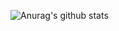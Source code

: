 ![Anurag's github stats](https://github-readme-stats.vercel.app/api?username=rizkikurniaa&show_icons=true&theme=radical)